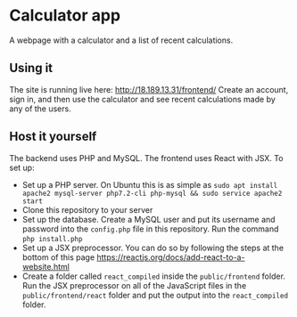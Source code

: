# Calculator app
A webpage with a calculator and a list of recent calculations.

## Using it
The site is running live here: http://18.189.13.31/frontend/
Create an account, sign in, and then use the calculator and see recent calculations made by any of the users.

## Host it yourself
The backend uses PHP and MySQL. The frontend uses React with JSX. To set up:
* Set up a PHP server. On Ubuntu this is as simple as `sudo apt install apache2 mysql-server php7.2-cli php-mysql && sudo service apache2 start`
* Clone this repository to your server
* Set up the database. Create a MySQL user and put its username and password into the `config.php` file in this repository. Run the command `php install.php`
* Set up a JSX preprocessor. You can do so by following the steps at the bottom of this page https://reactjs.org/docs/add-react-to-a-website.html
* Create a folder called `react_compiled` inside the `public/frontend` folder. Run the JSX preprocessor on all of the JavaScript files in the `public/frontend/react` folder and put the output into the `react_compiled` folder.

